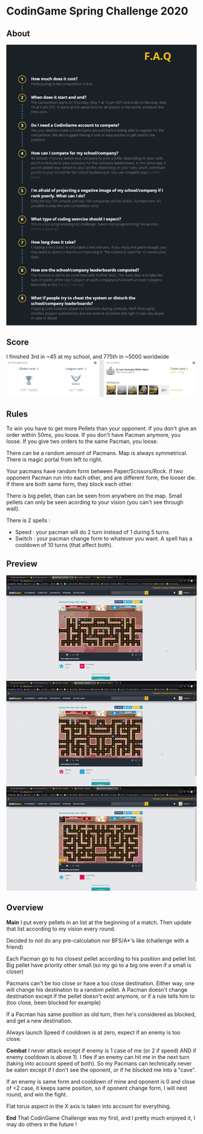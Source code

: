 # CodinGame Spring Challenge 2020

## About
![screenshot](https://raw.githubusercontent.com/LudovicLemaire/CodinGame-Spring-Challenge-2020/master/git_images/FAQ.PNG)

## Score
I finished 3rd in ~45 at my school, and 775th in ~5000 worldwide
![screenshot](https://raw.githubusercontent.com/LudovicLemaire/CodinGame-Spring-Challenge-2020/master/git_images/score.PNG)


## Rules

To win you have to get more Pellets than your opponent.
If you don't give an order within 50ms, you loose.
If you don't have Pacman anymore, you loose.
If you give two orders to the same Pacman, you loose.

There can be a random amount of Pacmans.
Map is always symmetrical.
There is magic portal from left to right.

Your pacmans have random form between Paper/Scissors/Rock. If two opponent Pacman run into each other, and are different form, the looser die. If there are both same form, they block each other.

There is big pellet, than can be seen from anywhere on the map. Small pellets can only be seen acording to your vision (you can't see through wall).

There is 2 spells :
- Speed : your pacman will do 2 turn instead of 1 during 5 turns.
- Switch : your pacman change form to whatever you want.
A spell has a cooldown of 10 turns (that affect both).



## Preview
![screenshot](https://raw.githubusercontent.com/LudovicLemaire/CodinGame-Spring-Challenge-2020/master/git_images/gameFirst.gif)
![screenshot](https://raw.githubusercontent.com/LudovicLemaire/CodinGame-Spring-Challenge-2020/master/git_images/gameSecond.gif)
![screenshot](https://raw.githubusercontent.com/LudovicLemaire/CodinGame-Spring-Challenge-2020/master/git_images/gameThird.gif)


## Overview
**Main**
I put every pellets in an list at the beginning of a match.
Then update that list according to my vision every round.

Decided to not do any pre-calculation nor BFS/A*'s like (challenge with a friend)

Each Pacman go to his closest pellet according to his position and pellet list.
Big pellet have priority other small (so my go to a big one even if a small is closer)

Pacmans can't be too close or have a too close destination. Either way, one will change his destination to a random pellet.
A Pacman doesn't change destination except if the pellet doesn't exist anymore, or if a rule tells him to (too close, been blocked for example)

If a Pacman has same position as old turn, then he's considered as blocked, and get a new destination.

Always launch Speed if cooldown is at zero, expect if an enemy is too close.

**Combat**
I never attack except if enemy is 1 case of me (or 2 if speed) AND if enemy cooldown is above 1).
I flee if an enemy can hit me in the next turn (taking into account speed of both). So my Pacmans can technically never be eaten except if I don't see the oponent, or if he blocked me into a "cave".

If an enemy is same form and cooldown of mine and oponent is 0 and close of <2 case, it keeps same position, so if oponent change form, I will next round, and win the fight.

Flat torus aspect in the X axis is taken into account for everything.

**End**
That CodinGame Challenge was my first, and I pretty much enjoyed it, I may do others in the future !
